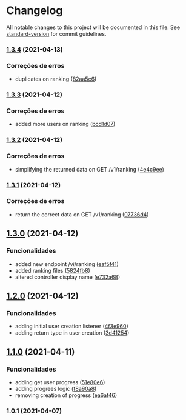 # Changelog

All notable changes to this project will be documented in this file. See [standard-version](https://github.com/conventional-changelog/standard-version) for commit guidelines.

### [1.3.4](https://github.com/wnqueiroz/fiap-startup-one-ms-gamification/compare/1.3.3...1.3.4) (2021-04-13)


### Correções de erros

* duplicates on ranking ([82aa5c6](https://github.com/wnqueiroz/fiap-startup-one-ms-gamification/commit/82aa5c6bde9b8414cbff0b2c52d8581c5cf77f9d))

### [1.3.3](https://github.com/wnqueiroz/fiap-startup-one-ms-gamification/compare/1.3.2...1.3.3) (2021-04-12)


### Correções de erros

* added more users on ranking ([bcd1d07](https://github.com/wnqueiroz/fiap-startup-one-ms-gamification/commit/bcd1d074cd0563a789e1a1aaa37575122a290732))

### [1.3.2](https://github.com/wnqueiroz/fiap-startup-one-ms-gamification/compare/1.3.1...1.3.2) (2021-04-12)


### Correções de erros

* simplifying the returned data on GET /v1/ranking ([4e4c9ee](https://github.com/wnqueiroz/fiap-startup-one-ms-gamification/commit/4e4c9ee44e2b1956a7825f7019e352cf3442b1de))

### [1.3.1](https://github.com/wnqueiroz/fiap-startup-one-ms-gamification/compare/1.3.0...1.3.1) (2021-04-12)


### Correções de erros

* return the correct data on GET /v1/ranking ([07736d4](https://github.com/wnqueiroz/fiap-startup-one-ms-gamification/commit/07736d4c718426e7c8302ca66f56c915bbf44010))

## [1.3.0](https://github.com/wnqueiroz/fiap-startup-one-ms-gamification/compare/1.2.0...1.3.0) (2021-04-12)


### Funcionalidades

* added new endpoint /vi/ranking ([eaf5f41](https://github.com/wnqueiroz/fiap-startup-one-ms-gamification/commit/eaf5f41b9b3d5e2d82cad1a0e7ad308aef00f9b7))
* added ranking files ([5824fb8](https://github.com/wnqueiroz/fiap-startup-one-ms-gamification/commit/5824fb87ec0f25780a34ac7fd83a4a1b748c4bf2))
* altered controller display name ([e732a68](https://github.com/wnqueiroz/fiap-startup-one-ms-gamification/commit/e732a687ad49e85d2a387bfa8c3979033f282531))

## [1.2.0](https://github.com/wnqueiroz/fiap-startup-one-ms-gamification/compare/1.1.0...1.2.0) (2021-04-12)


### Funcionalidades

* adding initial user creation listener ([4f3e960](https://github.com/wnqueiroz/fiap-startup-one-ms-gamification/commit/4f3e9603f77ec599d1e6366972b731bf8985efb9))
* adding return type in user creation ([3d41254](https://github.com/wnqueiroz/fiap-startup-one-ms-gamification/commit/3d412548b70921e3a631c17e83eaac18432d7fcb))

## [1.1.0](https://github.com/wnqueiroz/fiap-startup-one-ms-gamification/compare/1.0.1...1.1.0) (2021-04-11)


### Funcionalidades

* adding get user progress ([51e80e6](https://github.com/wnqueiroz/fiap-startup-one-ms-gamification/commit/51e80e636af893757fbd344525e24197be208bed))
* adding progrees logic ([f8a90a8](https://github.com/wnqueiroz/fiap-startup-one-ms-gamification/commit/f8a90a885367913dd501250e6d0f01be339b5980))
* removing creation of progress ([ea6af46](https://github.com/wnqueiroz/fiap-startup-one-ms-gamification/commit/ea6af4686b688fe391cc6b4a8be81f98680e7945))

### 1.0.1 (2021-04-07)
